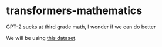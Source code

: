 # transformers-mathematics

GPT-2 sucks at third grade math, I wonder if we can do better

We will be using [this dataset](https://github.com/deepmind/mathematics_dataset).
